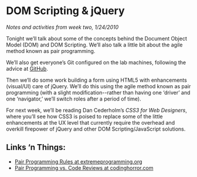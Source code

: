# DOM Scripting & jQuery
*Notes and activities from week two, 1/24/2010*

Tonight we’ll talk about some of the concepts behind the Document Object Model (DOM) and DOM 
Scripting. We’ll also talk a little bit about the agile method known as pair programming. 

We’ll also get everyone’s Git configured on the lab machines, following the advice at 
[GitHub](http://help.github.com/git-email-settings/).

Then we’ll do some work building a form using HTML5 with enhancements (visual/UI) care of jQuery.
We’ll do this using the agile method known as pair programming (with a slight modification--rather
than having one ‘driver’ and one ‘navigator,’ we’ll switch roles after a period of time).

For next week, we’ll be reading Dan Cederholm’s _CSS3 for Web Designers_, where you’ll see how CSS3
is poised to replace some of the little enhancements at the UX level that currently require the
overhead and overkill firepower of jQuery and other DOM Scripting/JavaScript solutions.

## Links ‘n Things:
  * [Pair Programming Rules at extremeprogramming.org](http://www.extremeprogramming.org/rules/pair.html)
  * [Pair Programming vs. Code Reviews at codinghorror.com](http://www.codinghorror.com/blog/2007/11/pair-programming-vs-code-reviews.html)
